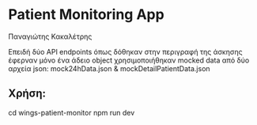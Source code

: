 # Patient Monitoring App

Παναγιώτης Κακαλέτρης

Επειδή δύο API endpoints όπως δόθηκαν στην περιγραφή της άσκησης έφερναν μόνο ένα άδειο object χρησιμοποιήθηκαν mocked data από δύο αρχεία json: mock24hData.json & mockDetailPatientData.json

## Χρήση: 
cd wings-patient-monitor
npm run dev